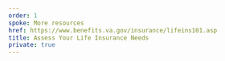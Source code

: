 ```yaml
---
order: 1
spoke: More resources
href: https://www.benefits.va.gov/insurance/lifeins101.asp
title: Assess Your Life Insurance Needs
private: true
---
```

